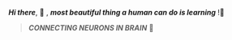 ***Hi there***, :dart:	, ***most beautiful thing a human can do is learning*** !:green_heart:	

>***CONNECTING NEURONS IN BRAIN*** :brain:	
